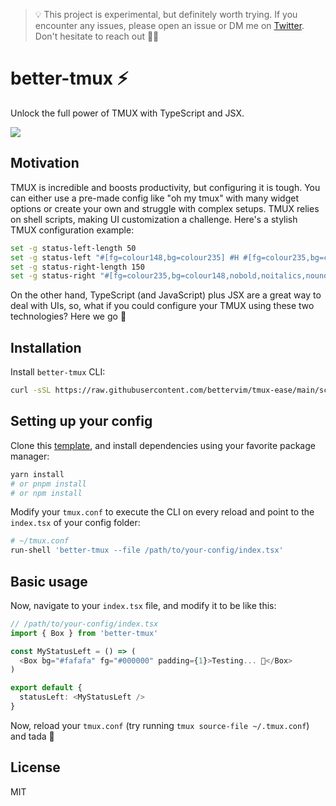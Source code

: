 > 💡  This project is experimental, but definitely worth trying. If you encounter any issues, please open an issue or DM me on [Twitter](https://x.com/vmaarcosp). Don't hesitate to reach out 👋🏻

# better-tmux ⚡
Unlock the full power of TMUX with TypeScript and JSX.

<image src="./assets/preview.png" />

## Motivation
TMUX is incredible and boosts productivity, but configuring it is tough. You can either use a pre-made config like "oh my tmux" with many widget options or create your own and struggle with complex setups. TMUX relies on shell scripts, making UI customization a challenge. Here's a stylish TMUX configuration example:

```sh
set -g status-left-length 50
set -g status-left "#[fg=colour148,bg=colour235] #H #[fg=colour235,bg=colour148,nobold,noitalics,nounderscore]"
set -g status-right-length 150
set -g status-right "#[fg=colour235,bg=colour148,nobold,noitalics,nounderscore]#[fg=colour148,bg=colour235] %Y-%m-%d #[fg=colour148,bg=colour235,nobold,noitalics,nounderscore]#[fg=colour235,bg=colour136] %H:%M:%S #[fg=colour235,bg=colour136,nobold,noitalics,nounderscore]#[fg=colour136,bg=colour235] Session: #S "
```

On the other hand, TypeScript (and JavaScript) plus JSX are a great way to deal with UIs, so, what if you could configure your TMUX using these two technologies? Here we go 🏃

## Installation
Install `better-tmux` CLI:
```sh
curl -sSL https://raw.githubusercontent.com/bettervim/tmux-ease/main/scripts/install.sh | bash
```

## Setting up your config
Clone this [template](https://github.com/bettervim/better-tmux-template), and install dependencies using your favorite package manager:

```sh
yarn install
# or pnpm install
# or npm install
```

Modify your `tmux.conf` to execute the CLI on every reload and point to the `index.tsx` of your config folder:
```sh
# ~/tmux.conf
run-shell 'better-tmux --file /path/to/your-config/index.tsx'
```

## Basic usage
Now, navigate to your `index.tsx` file, and modify it to be like this:

```typescript
// /path/to/your-config/index.tsx
import { Box } from 'better-tmux'

const MyStatusLeft = () => (
  <Box bg="#fafafa" fg="#000000" padding={1}>Testing... 🚀</Box>
)

export default {
  statusLeft: <MyStatusLeft />
}
```

Now, reload your `tmux.conf` (try running `tmux source-file ~/.tmux.conf`) and tada 🎉

## License
MIT
